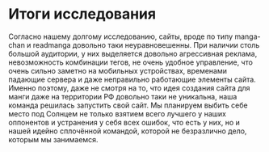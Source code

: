 # Итоги исследования

Согласно нашему долгому исследованию, сайты, вроде по типу manga-chan и readmanga довольно таки неуравновешенны. При наличии столь большой аудитории, у них выделяется довольно агрессивная реклама, невозможность комбинации тегов, не очень удобное управление, что очень сильно заметно на мобильных устройствах, временами падающие сервера и даже неправильно работающие элементы сайта.
Именно поэтому, даже не смотря на то, что идея создания сайта для манги даже на территории РФ довольно таки не уникальна, наша команда решилась запустить свой сайт. Мы планируем выбить себе место под Солнцем не только взятием всего лучшего у наших оппонентов и устранения у себя всех ошибок, что есть у них, но и нашей идейно сплочённой командой, которой не безразлично дело, которым мы занимаемся.
